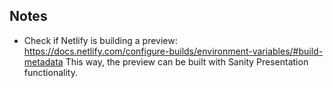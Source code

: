 ## Notes

- Check if Netlify is building a preview: https://docs.netlify.com/configure-builds/environment-variables/#build-metadata
  This way, the preview can be built with Sanity Presentation functionality.
